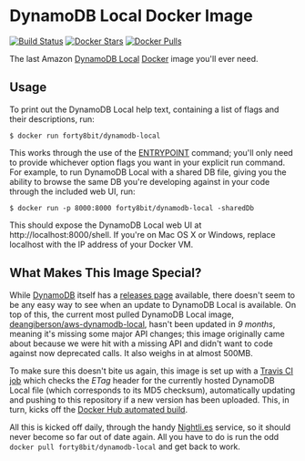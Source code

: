 DynamoDB Local Docker Image
===========================

[![Build Status][build badge]][Travis CI job]
[![Docker Stars][stars badge]][Docker Hub page]
[![Docker Pulls][pulls badge]][Docker Hub page]

The last Amazon [DynamoDB Local][] [Docker][] image you'll ever need.


Usage
-----

To print out the DynamoDB Local help text, containing a list of flags and their
descriptions, run:

    $ docker run forty8bit/dynamodb-local

This works through the use of the [ENTRYPOINT][] command; you'll only need to
provide whichever option flags you want in your explicit run command. For
example, to run DynamoDB Local with a shared DB file, giving you the ability to
browse the same DB you're developing against in your code through the included
web UI, run:

    $ docker run -p 8000:8000 forty8bit/dynamodb-local -sharedDb

This should expose the DynamoDB Local web UI at http://localhost:8000/shell. If
you're on Mac OS X or Windows, replace localhost with the IP address of your
Docker VM.


What Makes This Image Special?
------------------------------

While [DynamoDB][] itself has a [releases page][] available, there doesn't seem
to be any easy way to see when an update to DynamoDB Local is available. On top
of this, the current most pulled DynamoDB Local image,
[deangiberson/aws-dynamodb-local][], hasn't been updated in _9 months_, meaning
it's missing some major API changes; this image originally came about because
we were hit with a missing API and didn't want to code against now deprecated
calls. It also weighs in at almost 500MB.

To make sure this doesn't bite us again, this image is set up with a
[Travis CI job][] which checks the _ETag_ header for the currently hosted
DynamoDB Local file (which corresponds to its MD5 checksum), automatically
updating and pushing to this repository if a new version has been uploaded.
This, in turn, kicks off the [Docker Hub automated build][Docker Hub page].

All this is kicked off daily, through the handy [Nightli.es][] service, so it
should never become so far out of date again. All you have to do is run the odd
`docker pull forty8bit/dynamodb-local` and get back to work.


[Docker Hub page]: https://hub.docker.com/r/forty8bit/dynamodb-local
[Docker]: https://www.docker.com/
[DynamoDB Local]: http://docs.aws.amazon.com/pt_br/amazondynamodb/latest/developerguide/Tools.DynamoDBLocal.html
[DynamoDB]: http://aws.amazon.com/dynamodb
[ENTRYPOINT]: http://docs.docker.com/engine/reference/builder/#entrypoint
[Travis CI job]: https://travis-ci.org/forty8bit/dynamodb-local-docker-image
[build badge]: https://travis-ci.org/forty8bit/dynamodb-local-docker-image.svg
[deangiberson/aws-dynamodb-local]: https://hub.docker.com/r/deangiberson/aws-dynamodb-local/
[pulls badge]: https://img.shields.io/docker/pulls/forty8bit/dynamodb-local.svg
[releases page]: https://aws.amazon.com/releasenotes/Amazon-DynamoDB
[stars badge]: https://img.shields.io/docker/stars/forty8bit/dynamodb-local.svg
[Nightli.es]: https://nightli.es/
